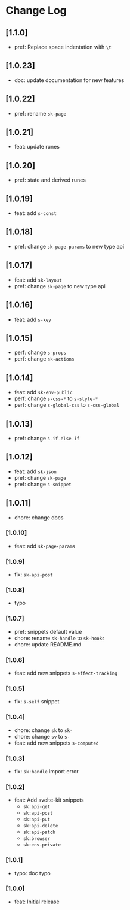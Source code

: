 # Change Log

## [1.1.0]
- pref: Replace space indentation with `\t`

## [1.0.23]
- doc: update documentation for new features

## [1.0.22]
- pref: rename `sk-page`

## [1.0.21]
- feat: update runes

## [1.0.20]
- pref: state and derived runes

## [1.0.19]

- feat: add `s-const`

## [1.0.18]

- pref: change `sk-page-params` to new type api

## [1.0.17]
- feat: add `sk-layout`
- pref: change `sk-page` to new type api

## [1.0.16]

- feat: add `s-key`

## [1.0.15]

- perf: change `s-props`
- perf: change `sk-actions`

## [1.0.14]

- feat: add `sk-env-public`
- perf: change `s-css-*` to `s-style-*`
- perf: change `s-global-css` to `s-css-global`

## [1.0.13]

- pref: change `s-if-else-if`

## [1.0.12]

- feat: add `sk-json`
- pref: change `sk-page`
- pref: change `s-snippet`

## [1.0.11]

- chore: change docs

### [1.0.10]

- feat: add `sk-page-params`

### [1.0.9]

- fix: `sk-api-post`

### [1.0.8]

- typo

### [1.0.7]

- pref: snippets default value
- chore: rename `sk-handle` to `sk-hooks`
- chore: update README.md

### [1.0.6]

- feat: add new snippets `s-effect-tracking`

### [1.0.5]

- fix: `s-self` snippet

### [1.0.4]

- chore: change `sk` to `sk-`
- chore: change `sv` to `s-`
- feat: add new snippets `s-computed`

### [1.0.3]

- fix: `sk:handle` import error

### [1.0.2]

- feat: Add svelte-kit snippets
  - `sk:api-get`
  - `sk:api-post`
  - `sk:api-put`
  - `sk:api-delete`
  - `sk:api-patch`
  - `sk:browser`
  - `sk:env-private`

### [1.0.1]

- typo: doc typo

### [1.0.0]

- feat: Initial release
